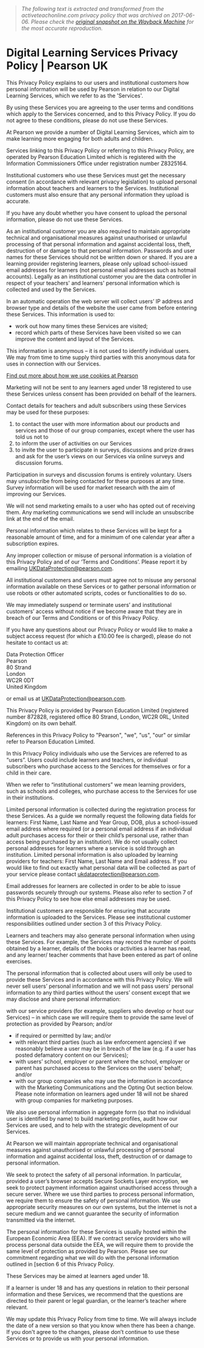 > *The following text is extracted and transformed from the activeteachonline.com privacy policy that was archived on 2017-06-06. Please check the [original snapshot on the Wayback Machine](https://web.archive.org/web/20170606024602id_/http%3A//uk.pearson.com/pearson-privacy/policy/digital-learning-services-privacy-policy.html) for the most accurate reproduction.*

# Digital Learning Services Privacy Policy | Pearson UK

This Privacy Policy explains to our users and institutional customers how personal information will be used by Pearson in relation to our Digital Learning Services, which we refer to as the 'Services'.

By using these Services you are agreeing to the user terms and conditions which apply to the Services concerned, and to this Privacy Policy. If you do not agree to these conditions, please do not use these Services.

At Pearson we provide a number of Digital Learning Services, which aim to make learning more engaging for both adults and children.

Services linking to this Privacy Policy or referring to this Privacy Policy, are operated by Pearson Education Limited which is registered with the Information Commissioners Office under registration number Z8325164.  


Institutional customers who use these Services must get the necessary consent (in accordance with relevant privacy legislation) to upload personal information about teachers and learners to the Services. Institutional customers must also ensure that any personal information they upload is accurate.

If you have any doubt whether you have consent to upload the personal information, please do not use these Services.

As an institutional customer you are also required to maintain appropriate technical and organisational measures against unauthorised or unlawful processing of that personal information and against accidental loss, theft, destruction of or damage to that personal information. Passwords and user names for these Services should not be written down or shared. If you are a learning provider registering learners, please only upload school-issued email addresses for learners (not personal email addresses such as hotmail accounts). Legally as an institutional customer you are the data controller in respect of your teachers' and learners' personal information which is collected and used by the Services.

In an automatic operation the web server will collect users’ IP address and browser type and details of the website the user came from before entering these Services. This information is used to:

  * work out how many times these Services are visited;
  * record which parts of these Services have been visited so we can improve the content and layout of the Services.



This information is anonymous – it is not used to identify individual users. We may from time to time supply third parties with this anonymous data for uses in connection with our Services.

[Find out more about how we use cookies at Pearson](https://web.archive.org/uk/pearson-privacy-and-you/cookie-policy.html)

Marketing will not be sent to any learners aged under 18 registered to use these Services unless consent has been provided on behalf of the learners.

Contact details for teachers and adult subscribers using these Services may be used for these purposes:

  1. to contact the user with more information about our products and services and those of our group companies, except where the user has told us not to
  2. to inform the user of activities on our Services
  3. to invite the user to participate in surveys, discussions and prize draws and ask for the user’s views on our Services via online surveys and discussion forums.



Participation in surveys and discussion forums is entirely voluntary. Users may unsubscribe from being contacted for these purposes at any time. Survey information will be used for market research with the aim of improving our Services.

We will not send marketing emails to a user who has opted out of receiving them. Any marketing communications we send will include an unsubscribe link at the end of the email.

Personal information which relates to these Services will be kept for a reasonable amount of time, and for a minimum of one calendar year after a subscription expires.

Any improper collection or misuse of personal information is a violation of this Privacy Policy and of our ‘Terms and Conditions’. Please report it by emailing [UKDataProtection@pearson.com](mailto:UKDataProtection@pearson.com).

All institutional customers and users must agree not to misuse any personal information available on these Services or to gather personal information or use robots or other automated scripts, codes or functionalities to do so.

We may immediately suspend or terminate users’ and institutional customers’ access without notice if we become aware that they are in breach of our Terms and Conditions or of this Privacy Policy.

If you have any questions about our Privacy Policy or would like to make a subject access request (for which a £10.00 fee is charged), please do not hesitate to contact us at:

Data Protection Officer  
Pearson  
80 Strand  
London  
WC2R 0DT  
United Kingdom

or email us at [UKDataProtection@pearson.com](mailto:UKDataProtection@pearson.com).

This Privacy Policy is provided by Pearson Education Limited (registered number 872828, registered office 80 Strand, London, WC2R 0RL, United Kingdom) on its own behalf.

References in this Privacy Policy to "Pearson", "we", "us", "our" or similar refer to Pearson Education Limited.

In this Privacy Policy individuals who use the Services are referred to as “users”. Users could include learners and teachers, or individual subscribers who purchase access to the Services for themselves or for a child in their care.

When we refer to “institutional customers” we mean learning providers, such as schools and colleges, who purchase access to the Services for use in their institutions.

Limited personal information is collected during the registration process for these Services. As a guide we normally request the following data fields for learners: First Name, Last Name and Year Group, DOB, plus a school-issued email address where required (or a personal email address if an individual adult purchases access for their or their child’s personal use, rather than access being purchased by an institution). We do not usually collect personal addresses for learners where a service is sold through an institution. Limited personal information is also uploaded by learning providers for teachers: First Name, Last Name and Email address. If you would like to find out exactly what personal data will be collected as part of your service please contact [ukdataprotection@pearson.com](mailto:ukdataprotection@pearson.com).

Email addresses for learners are collected in order to be able to issue passwords securely through our systems. Please also refer to section 7 of this Privacy Policy to see how else email addresses may be used.

Institutional customers are responsible for ensuring that accurate information is uploaded to the Services. Please see institutional customer responsibilities outlined under section 3 of this Privacy Policy.

Learners and teachers may also generate personal information when using these Services. For example, the Services may record the number of points obtained by a learner, details of the books or activities a learner has read, and any learner/ teacher comments that have been entered as part of online exercises.  


The personal information that is collected about users will only be used to provide these Services and in accordance with this Privacy Policy. We will never sell users’ personal information and we will not pass users’ personal information to any third parties without the users’ consent except that we may disclose and share personal information:

with our service providers (for example, suppliers who develop or host our Services) – in which case we will require them to provide the same level of protection as provided by Pearson; and/or

  * if required or permitted by law; and/or
  * with relevant third parties (such as law enforcement agencies) if we reasonably believe a user may be in breach of the law (e.g. if a user has posted defamatory content on our Services);
  * with users’ school, employer or parent where the school, employer or parent has purchased access to the Services on the users’ behalf; and/or
  * with our group companies who may use the information in accordance with the Marketing Communications and the Opting Out section below. Please note information on learners aged under 18 will not be shared with group companies for marketing purposes.



We also use personal information in aggregate form (so that no individual user is identified by name) to build marketing profiles, audit how our Services are used, and to help with the strategic development of our Services.

At Pearson we will maintain appropriate technical and organisational measures against unauthorised or unlawful processing of personal information and against accidental loss, theft, destruction of or damage to personal information.

We seek to protect the safety of all personal information. In particular, provided a user’s browser accepts Secure Sockets Layer encryption, we seek to protect payment information against unauthorised access through a secure server. Where we use third parties to process personal information, we require them to ensure the safety of personal information. We use appropriate security measures on our own systems, but the internet is not a secure medium and we cannot guarantee the security of information transmitted via the internet. 

The personal information for these Services is usually hosted within the European Economic Area (EEA). If we contract service providers who will process personal data outside the EEA, we will require them to provide the same level of protection as provided by Pearson. Please see our commitment regarding what we will do with the personal information outlined in [section 6 of this Privacy Policy.

These Services may be aimed at learners aged under 18.

If a learner is under 18 and has any questions in relation to their personal information and these Services, we recommend that the questions are directed to their parent or legal guardian, or the learner’s teacher where relevant.

We may update this Privacy Policy from time to time. We will always include the date of a new version so that you know when there has been a change. If you don't agree to the changes, please don’t continue to use these Services or to provide us with your personal information.
